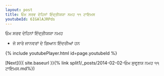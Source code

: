 ```yaml
---
layout: post
title: ਓਮ ਸਰਵ ਦੇਹਿਨਾਂ ਇੰਦ੍ਰੀਯਯਾ ਨਮਹ ੧੧ ਟਾਇਮਸ
youtubeId: 6IGAlAJRPds
---
```

 
 
 ਓਮ ਸਰਵ ਦੇਹਿਨਾਂ ਇੰਦ੍ਰੀਯਯਾ ਨਮਹ  
 
 -  ਜੋ ਸਾਰੇ ਜਾਨਵਰਾਂ ਦੇ ਗਿਆਨ ਇੰਦਰੀਆਂ ਹਨ 
 
  
 
  
 
 
 
 
 
 


{% include youtubePlayer.html id=page.youtubeId %}
 
[Next]({{ site.baseurl }}{% link  split1/_posts/2014-02-02-ਓਮ ਸੁਵਰ੍ਣਯ ਨਮਹ ੧੧ ਟਾਇਮਸ.md%})
 

